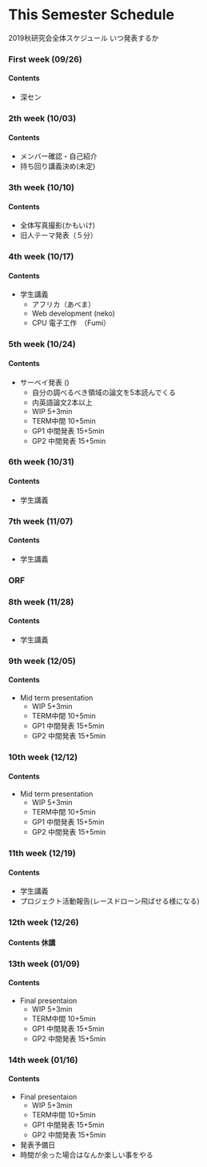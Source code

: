 # This Semester Schedule
2019秋研究会全体スケジュール
いつ発表するか

### First week (09/26)
#### Contents 
- 深セン

### 2th week (10/03)
#### Contents 

- メンバー確認・自己紹介
- 持ち回り講義決め(未定)

### 3th week (10/10)
#### Contents 
- 全体写真撮影(かもいけ)
- 旧人テーマ発表（５分）

### 4th week (10/17)
#### Contents 
- 学生講義
   - アフリカ（あべま）
   - Web development (neko)
   - CPU 電子工作　（Fumi）

### 5th week (10/24)
#### Contents 
- サーベイ発表 ()
  - 自分の調べるべき領域の論文を5本読んでくる
  - 内英語論文2本以上
  - WIP        5+3min
  - TERM中間   10+5min
  - GP1 中間発表   15+5min
  - GP2 中間発表   15+5min

### 6th week (10/31)
#### Contents 
- 学生講義

### 7th week (11/07)
#### Contents 
- 学生講義

### ORF

### 8th week (11/28)
#### Contents 
- 学生講義



### 9th week (12/05)
#### Contents 
- Mid term presentation
  - WIP        5+3min
  - TERM中間   10+5min
  - GP1 中間発表   15+5min
  - GP2 中間発表   15+5min
  
### 10th week (12/12)
#### Contents 
- Mid term presentation
  - WIP           5+3min
  - TERM中間      10+5min
  - GP1 中間発表   15+5min
  - GP2 中間発表   15+5min
  
### 11th week (12/19)
#### Contents 
- 学生講義
- プロジェクト活動報告(レースドローン飛ばせる様になる)


### 12th week (12/26)
#### Contents 休講



### 13th week (01/09)
#### Contents 
- Final presentaion
  - WIP        5+3min
  - TERM中間   10+5min
  - GP1 中間発表   15+5min
  - GP2 中間発表   15+5min

### 14th week (01/16)
#### Contents 
- Final presentaion
  - WIP        5+3min
  - TERM中間   10+5min
  - GP1 中間発表   15+5min
  - GP2 中間発表   15+5min
- 発表予備日
- 時間が余った場合はなんか楽しい事をやる
